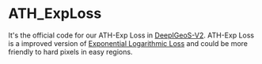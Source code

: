# ATH_ExpLoss
It's the official code for our ATH-Exp Loss in [DeepIGeoS-V2](https://link.springer.com/chapter/10.1007/978-3-030-33642-4_7). ATH-Exp Loss is a improved version of [Exponential Logarithmic Loss](https://arxiv.org/abs/1809.00076) and could be more friendly to hard pixels in easy regions. 
